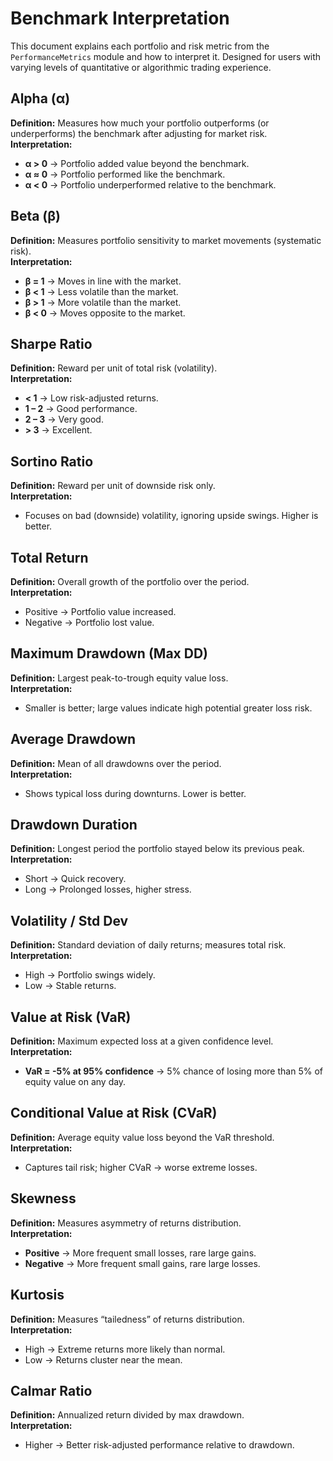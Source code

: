 # Benchmark Interpretation

This document explains each portfolio and risk metric from the `PerformanceMetrics` module and how to interpret it. Designed for users with varying levels of quantitative or algorithmic trading experience.

## Alpha (α)

**Definition:** Measures how much your portfolio outperforms (or underperforms) the benchmark after adjusting for market risk.  
**Interpretation:**  

- **α > 0** → Portfolio added value beyond the benchmark.  
- **α ≈ 0** → Portfolio performed like the benchmark.  
- **α < 0** → Portfolio underperformed relative to the benchmark.  

## Beta (β)

**Definition:** Measures portfolio sensitivity to market movements (systematic risk).  
**Interpretation:**  

- **β = 1** → Moves in line with the market.  
- **β < 1** → Less volatile than the market.  
- **β > 1** → More volatile than the market.  
- **β < 0** → Moves opposite to the market.  

## Sharpe Ratio

**Definition:** Reward per unit of total risk (volatility).  
**Interpretation:**  

- **< 1** → Low risk-adjusted returns.  
- **1 – 2** → Good performance.  
- **2 – 3** → Very good.  
- **> 3** → Excellent.  

## Sortino Ratio

**Definition:** Reward per unit of downside risk only.  
**Interpretation:**  

- Focuses on bad (downside) volatility, ignoring upside swings. Higher is better.  

## Total Return

**Definition:** Overall growth of the portfolio over the period.  
**Interpretation:**  

- Positive → Portfolio value increased.  
- Negative → Portfolio lost value.  

## Maximum Drawdown (Max DD)

**Definition:** Largest peak-to-trough equity value loss.  
**Interpretation:**  

- Smaller is better; large values indicate high potential greater loss risk.  

## Average Drawdown

**Definition:** Mean of all drawdowns over the period.  
**Interpretation:**  

- Shows typical loss during downturns. Lower is better.  

## Drawdown Duration

**Definition:** Longest period the portfolio stayed below its previous peak.  
**Interpretation:**  

- Short → Quick recovery.  
- Long → Prolonged losses, higher stress.  

## Volatility / Std Dev

**Definition:** Standard deviation of daily returns; measures total risk.  
**Interpretation:**  

- High → Portfolio swings widely.  
- Low → Stable returns.  

## Value at Risk (VaR)

**Definition:** Maximum expected loss at a given confidence level.  
**Interpretation:**  

- **VaR = -5% at 95% confidence** → 5% chance of losing more than 5% of equity value on any day.  

## Conditional Value at Risk (CVaR)

**Definition:** Average equity value loss beyond the VaR threshold.  
**Interpretation:**  

- Captures tail risk; higher CVaR → worse extreme losses.  

## Skewness

**Definition:** Measures asymmetry of returns distribution.  
**Interpretation:**  

- **Positive** → More frequent small losses, rare large gains.  
- **Negative** → More frequent small gains, rare large losses.  

## Kurtosis

**Definition:** Measures “tailedness” of returns distribution.  
**Interpretation:**  

- High → Extreme returns more likely than normal.  
- Low → Returns cluster near the mean.  

## Calmar Ratio

**Definition:** Annualized return divided by max drawdown.  
**Interpretation:**  

- Higher → Better risk-adjusted performance relative to drawdown.  
